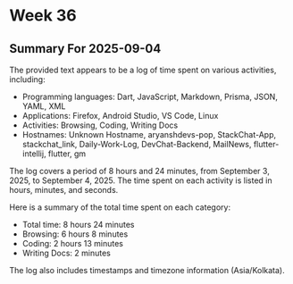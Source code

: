 # Week 36

## Summary For 2025-09-04
The provided text appears to be a log of time spent on various activities, including:

* Programming languages: Dart, JavaScript, Markdown, Prisma, JSON, YAML, XML
* Applications: Firefox, Android Studio, VS Code, Linux
* Activities: Browsing, Coding, Writing Docs
* Hostnames: Unknown Hostname, aryanshdevs-pop, StackChat-App, stackchat_link, Daily-Work-Log, DevChat-Backend, MailNews, flutter-intellij, flutter, gm

The log covers a period of 8 hours and 24 minutes, from September 3, 2025, to September 4, 2025. The time spent on each activity is listed in hours, minutes, and seconds.

Here is a summary of the total time spent on each category:

* Total time: 8 hours 24 minutes
* Browsing: 6 hours 8 minutes
* Coding: 2 hours 13 minutes
* Writing Docs: 2 minutes

The log also includes timestamps and timezone information (Asia/Kolkata).